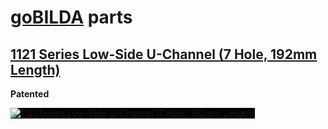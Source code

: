 # [goBILDA](https://www.gobilda.com/) parts
## [1121 Series Low-Side U-Channel (7 Hole, 192mm Length)](https://www.gobilda.com/1121-series-low-side-u-channel-7-hole-192mm-length/)

**Patented**

<img alt='1121 Series Low-Side U-Channel (7 Hole, 192mm Length)' style='background-color: black;' src='../../../generated_files/parts/gobilda/structure-u-channel-low-7.svg'/>
